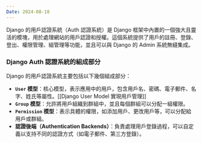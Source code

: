 ```yaml
---
Date: 2024-08-18
---
```

Django 的用戶認證系統（Auth 認證系統）是 Django 框架中內置的一個強大且靈活的模塊，用於處理網站的用戶認證和授權。這個系統提供了用戶的註冊、登錄、登出、權限管理、組管理等功能，並且可以與 Django 的 Admin 系統無縫集成。
### Django Auth 認證系統的組成部分
Django 的用戶認證系統主要包括以下幾個組成部分：

- **`User` 模型**：核心模型，表示應用中的用戶，包含用戶名、密碼、電子郵件、名字、姓氏等屬性。[[Django User Model 實現用戶管理]]
- **`Group` 模型**：允許將用戶組織到群組中，並且每個群組可以分配一組權限。
- **`Permission` 模型**：表示具體的權限，如添加用戶、更改用戶等，可以分配給用戶或群組。
- **認證後端（Authentication Backends）**：負責處理用戶登錄過程，可以自定義以支持不同的認證方式（如電子郵件、第三方登錄）。